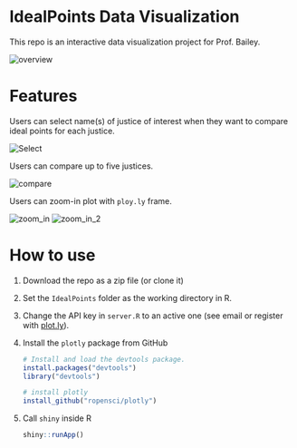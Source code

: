 # IdealPoints Data Visualization
This repo is an interactive data visualization project for Prof. Bailey. 

![overview](http://i.imgur.com/lR7NKHt.gif)
# Features
Users can select name(s) of justice of interest when they want to compare ideal points for each justice.

![Select](./figures/select_name.png)

Users can compare up to five justices.

![compare](./figures/plot.png)

Users can zoom-in plot with `ploy.ly` frame.

![zoom_in](./figures/zoom_in.png)
![zoom_in_2](./figures/zoom_in_2.png)

# How to use
1. Download the repo as a zip file (or clone it)
2. Set the `IdealPoints` folder as the working directory in R.
3. Change the API key in `server.R` to an active one (see email or register with [plot.ly](https://plot.ly/)).
4. Install the `plotly` package from GitHub

    ```r
    # Install and load the devtools package. 
    install.packages("devtools")
    library("devtools")

    # install plotly
    install_github("ropensci/plotly")
    ```

5. Call `shiny` inside R
    ```r
    shiny::runApp()
    ```
